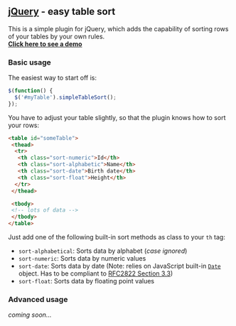 ## [jQuery](http://jquery.com) - easy table sort


This is a simple plugin for jQuery, which adds the capability of sorting rows of your tables by your own rules.  
[**Click here to see a demo**](http://agixo.de/dev/jquery-simpleTableSort/demo.html)

### Basic usage

The easiest way to start off is:
```javascript
$(function() {
  $('#myTable').simpleTableSort();
});
```

You have to adjust your table slightly, so that the plugin knows how to sort your rows:

```html
<table id="someTable">
 <thead>
  <tr>
   <th class="sort-numeric">Id</th>
   <th class="sort-alphabetic">Name</th>
   <th class="sort-date">Birth date</th>
   <th class="sort-float">Height</th>
  </tr>
 </thead>

 <tbody>
 <!-- lots of data -->
 </tbody>
</table>
```

Just add one of the following built-in sort methods as class to your `th` tag:

* `sort-alphabetical`: Sorts data by alphabet (*case ignored*)
* `sort-numeric`: Sorts data by numeric values
* `sort-date`: Sorts data by date (Note: relies on JavaScript built-in [`Date`](https://developer.mozilla.org/en-US/docs/JavaScript/Reference/Global_Objects/Date) object. Has to be compliant to [RFC2822 Section 3.3](http://tools.ietf.org/html/rfc2822#page-14))
* `sort-float`: Sorts data by floating point values

### Advanced usage

*coming soon...*